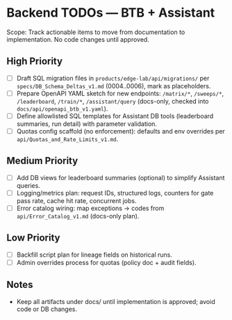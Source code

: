 # Backend TODOs — BTB + Assistant

Scope: Track actionable items to move from documentation to implementation. No code changes until approved.

## High Priority
- [ ] Draft SQL migration files in `products/edge-lab/api/migrations/` per `specs/DB_Schema_Deltas_v1.md` (0004..0006), mark as placeholders.
- [ ] Prepare OpenAPI YAML sketch for new endpoints: `/matrix/*`, `/sweeps/*`, `/leaderboard`, `/train/*`, `/assistant/query` (docs-only, checked into `docs/api/openapi_btb_v1.yaml`).
- [ ] Define allowlisted SQL templates for Assistant DB tools (leaderboard summaries, run detail) with parameter validation.
- [ ] Quotas config scaffold (no enforcement): defaults and env overrides per `api/Quotas_and_Rate_Limits_v1.md`.

## Medium Priority
- [ ] Add DB views for leaderboard summaries (optional) to simplify Assistant queries.
- [ ] Logging/metrics plan: request IDs, structured logs, counters for gate pass rate, cache hit rate, concurrent jobs.
- [ ] Error catalog wiring: map exceptions → codes from `api/Error_Catalog_v1.md` (docs-only plan).

## Low Priority
- [ ] Backfill script plan for lineage fields on historical runs.
- [ ] Admin overrides process for quotas (policy doc + audit fields).

## Notes
- Keep all artifacts under docs/ until implementation is approved; avoid code or DB changes.
